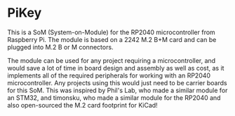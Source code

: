 # PiKey
This is a SoM (System-on-Module) for the RP2040 microcontroller from Raspberry Pi. The module is based on a 2242 M.2 B+M card and can be plugged into M.2 B or M connectors.

The module can be used for any project requiring a microcontroller, and would save a lot of time in board design and assembly as well as cost, as it implements all of the required peripherals for working with an RP2040 microcontroller. Any projects using this would just need to be carrier boards for this SoM. This was inspired by Phil's Lab, who made a similar module for an STM32, and timonsku, who made a similar module for the RP2040 and also open-sourced the M.2 card footprint for KiCad! 
